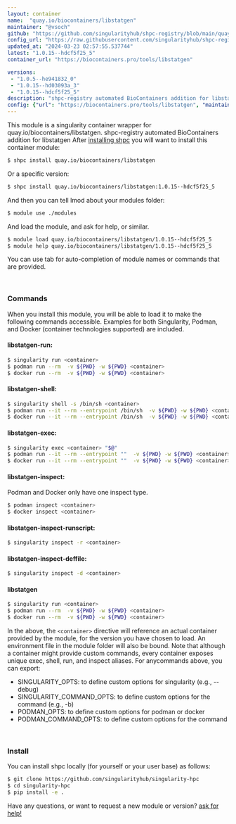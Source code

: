 ```yaml
---
layout: container
name:  "quay.io/biocontainers/libstatgen"
maintainer: "@vsoch"
github: "https://github.com/singularityhub/shpc-registry/blob/main/quay.io/biocontainers/libstatgen/container.yaml"
config_url: "https://raw.githubusercontent.com/singularityhub/shpc-registry/main/quay.io/biocontainers/libstatgen/container.yaml"
updated_at: "2024-03-23 02:57:55.537744"
latest: "1.0.15--hdcf5f25_5"
container_url: "https://biocontainers.pro/tools/libstatgen"

versions:
 - "1.0.5--he941832_0"
 - "1.0.15--hd03093a_3"
 - "1.0.15--hdcf5f25_5"
description: "shpc-registry automated BioContainers addition for libstatgen"
config: {"url": "https://biocontainers.pro/tools/libstatgen", "maintainer": "@vsoch", "description": "shpc-registry automated BioContainers addition for libstatgen", "latest": {"1.0.15--hdcf5f25_5": "sha256:4dd8cba1cb201d5e8a4db186d9188a744bb238760b9693fec602d6e866a10302"}, "tags": {"1.0.5--he941832_0": "sha256:545f1c5acc46fcde107494c96fa1f2b25e678ab3a5183d97167810c225fe609a", "1.0.15--hd03093a_3": "sha256:c7edf3325763c7a5171120fe6179a7e3316eaf16836a1ac5c7ba8d1451dcb7e4", "1.0.15--hdcf5f25_5": "sha256:4dd8cba1cb201d5e8a4db186d9188a744bb238760b9693fec602d6e866a10302"}, "docker": "quay.io/biocontainers/libstatgen"}
---
```


This module is a singularity container wrapper for quay.io/biocontainers/libstatgen.
shpc-registry automated BioContainers addition for libstatgen
After [installing shpc](#install) you will want to install this container module:


```bash
$ shpc install quay.io/biocontainers/libstatgen
```

Or a specific version:

```bash
$ shpc install quay.io/biocontainers/libstatgen:1.0.15--hdcf5f25_5
```

And then you can tell lmod about your modules folder:

```bash
$ module use ./modules
```

And load the module, and ask for help, or similar.

```bash
$ module load quay.io/biocontainers/libstatgen/1.0.15--hdcf5f25_5
$ module help quay.io/biocontainers/libstatgen/1.0.15--hdcf5f25_5
```

You can use tab for auto-completion of module names or commands that are provided.

<br>

### Commands

When you install this module, you will be able to load it to make the following commands accessible.
Examples for both Singularity, Podman, and Docker (container technologies supported) are included.

#### libstatgen-run:

```bash
$ singularity run <container>
$ podman run --rm  -v ${PWD} -w ${PWD} <container>
$ docker run --rm  -v ${PWD} -w ${PWD} <container>
```

#### libstatgen-shell:

```bash
$ singularity shell -s /bin/sh <container>
$ podman run --it --rm --entrypoint /bin/sh  -v ${PWD} -w ${PWD} <container>
$ docker run --it --rm --entrypoint /bin/sh  -v ${PWD} -w ${PWD} <container>
```

#### libstatgen-exec:

```bash
$ singularity exec <container> "$@"
$ podman run --it --rm --entrypoint ""  -v ${PWD} -w ${PWD} <container> "$@"
$ docker run --it --rm --entrypoint ""  -v ${PWD} -w ${PWD} <container> "$@"
```

#### libstatgen-inspect:

Podman and Docker only have one inspect type.

```bash
$ podman inspect <container>
$ docker inspect <container>
```

#### libstatgen-inspect-runscript:

```bash
$ singularity inspect -r <container>
```

#### libstatgen-inspect-deffile:

```bash
$ singularity inspect -d <container>
```



#### libstatgen

```bash
$ singularity run <container>
$ podman run --rm  -v ${PWD} -w ${PWD} <container>
$ docker run --rm  -v ${PWD} -w ${PWD} <container>
```


In the above, the `<container>` directive will reference an actual container provided
by the module, for the version you have chosen to load. An environment file in the
module folder will also be bound. Note that although a container
might provide custom commands, every container exposes unique exec, shell, run, and
inspect aliases. For anycommands above, you can export:

 - SINGULARITY_OPTS: to define custom options for singularity (e.g., --debug)
 - SINGULARITY_COMMAND_OPTS: to define custom options for the command (e.g., -b)
 - PODMAN_OPTS: to define custom options for podman or docker
 - PODMAN_COMMAND_OPTS: to define custom options for the command

<br>

### Install

You can install shpc locally (for yourself or your user base) as follows:

```bash
$ git clone https://github.com/singularityhub/singularity-hpc
$ cd singularity-hpc
$ pip install -e .
```

Have any questions, or want to request a new module or version? [ask for help!](https://github.com/singularityhub/singularity-hpc/issues)